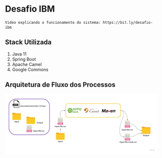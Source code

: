 <h1>Desafio IBM</h1>

```
Video explicando o funcionamento do sistema: https://bit.ly/desafio-ibm
```

<h2>Stack Utilizada</h2>
<ol>
<li>Java 11</li>
<li>Spring Boot</li>
<li>Apache Camel</li>
<li>Google Commons</li>
</ol>

<h2>Arquitetura de Fluxo dos Processos</h2>
<img src="https://raw.githubusercontent.com/antoniogabrielti/sincronizacaoreceita/master/src/main/resources/arquitetura_desafio_ibm.jpg">
